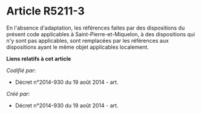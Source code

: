 # Article R5211-3

En l'absence d'adaptation, les références faites par des dispositions du présent code applicables à Saint-Pierre-et-Miquelon,
à des dispositions qui n'y sont pas applicables, sont remplacées par les références aux dispositions ayant le même objet
applicables localement.

**Liens relatifs à cet article**

_Codifié par_:

  - Décret n°2014-930 du 19 août 2014 - art.

_Créé par_:

  - Décret n°2014-930 du 19 août 2014 - art.
